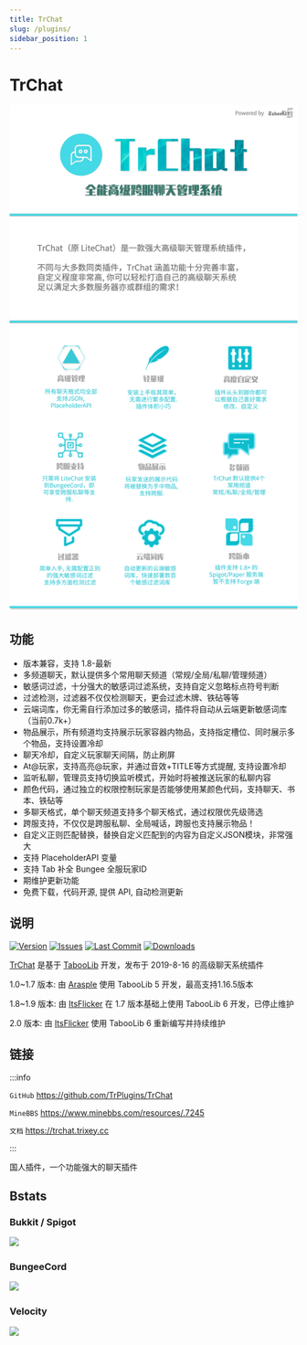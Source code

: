 ```yaml
---
title: TrChat
slug: /plugins/
sidebar_position: 1
---
```


# TrChat

![](./_images/TrChat/1.png)

## 功能

- 版本兼容，支持 1.8-最新
- 多频道聊天，默认提供多个常用聊天频道（常规/全局/私聊/管理频道）
- 敏感词过滤，十分强大的敏感词过滤系统，支持自定义忽略标点符号判断
- 过滤检测，过滤器不仅仅检测聊天，更会过滤木牌、铁砧等等
- 云端词库，你无需自行添加过多的敏感词，插件将自动从云端更新敏感词库（当前0.7k+）
- 物品展示，所有频道均支持展示玩家容器内物品，支持指定槽位、同时展示多个物品，支持设置冷却
- 聊天冷却，自定义玩家聊天间隔，防止刷屏
- At@玩家，支持高亮@玩家，并通过音效+TITLE等方式提醒, 支持设置冷却
- 监听私聊，管理员支持切换监听模式，开始时将被推送玩家的私聊内容
- 颜色代码，通过独立的权限控制玩家是否能够使用某颜色代码，支持聊天、书本、铁砧等
- 多聊天格式，单个聊天频道支持多个聊天格式，通过权限优先级筛选
- 跨服支持，不仅仅是跨服私聊、全局喊话，跨服也支持展示物品！
- 自定义正则匹配替换，替换自定义匹配到的内容为自定义JSON模块，非常强大
- 支持 PlaceholderAPI 变量
- 支持 Tab 补全 Bungee 全服玩家ID
- 期维护更新功能
- 免费下载，代码开源, 提供 API, 自动检测更新

## 说明

[![Version](https://img.shields.io/github/v/release/TrPlugins/TrChat?logo=VirusTotal&style=for-the-badge)](https://github.com/FlickerProjects/TrChat/releases)
[![Issues](https://img.shields.io/github/issues/TrPlugins/TrChat?logo=StackOverflow&style=for-the-badge)](https://github.com/FlickerProjects/TrChat/issues)
[![Last Commit](https://img.shields.io/github/last-commit/TrPlugins/TrChat?logo=ApacheRocketMQ&style=for-the-badge&color=1e90ff)](https://github.com/FlickerProjects/TrChat/commits/v2)
[![Downloads](https://img.shields.io/github/downloads/TrPlugins/TrChat/total?style=for-the-badge&logo=docusign)](https://github.com/FlickerProjects/TrChat/releases)

[TrChat](https://github.com/TrPlugins/TrChat) 是基于 [TabooLib](https://github.com/TabooLib/taboolib) 开发，发布于 2019-8-16 的高级聊天系统插件

1.0~1.7 版本: 由 [Arasple](https://github.com/Arasple) 使用 TabooLib 5 开发，最高支持1.16.5版本

1.8~1.9 版本: 由 [ItsFlicker](https://github.com/ItsFlicker) 在 1.7 版本基础上使用 TabooLib 6 开发，已停止维护

2.0 版本: 由 [ItsFlicker](https://github.com/ItsFlicker) 使用 TabooLib 6 重新编写并持续维护

## 链接

:::info

`GitHub` https://github.com/TrPlugins/TrChat

`MineBBS` https://www.minebbs.com/resources/.7245

`文档` https://trchat.trixey.cc

:::

国人插件，一个功能强大的聊天插件

## Bstats

### Bukkit / Spigot

[![](https://bstats.org/signatures/bukkit/TrChat.svg)](https://bstats.org/plugin/bukkit/TrChat/5802)

### BungeeCord

[![](https://bstats.org/signatures/bungeecord/TrChat.svg)](https://bstats.org/plugin/bungeecord/TrChat/5803)

### Velocity

[![](https://bstats.org/signatures/velocity/TrChat.svg)](https://bstats.org/plugin/velocity/TrChat/12541)
